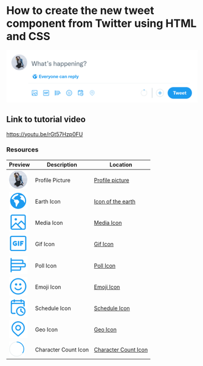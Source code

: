 # How to create the new tweet component from Twitter using HTML and CSS

<img src="./preview.png">

## Link to tutorial video

https://youtu.be/rGt57Hzp0FU

### Resources

| Preview                                                                           | Description          | Location                                             |
| --------------------------------------------------------------------------------- | -------------------- | ---------------------------------------------------- |
| <img src="./assets/profile-pic.png" alt="profile picture" width="48px">           | Profile Picture      | [Profile picture](./assets/profile-pic.png)          |
| <img src="./assets/icon-earth.png" alt="icon of the earth" width="48px">          | Earth Icon           | [Icon of the earth](./assets/icon-earth.png)         |
| <img src="./assets/icon-media.png" alt="media icon" width="48px">                 | Media Icon           | [Media Icon](./assets/icon-media.png)                |
| <img src="./assets/icon-gif.png" alt="gif icon" width="48px">                     | Gif Icon             | [Gif Icon](./assets/icon-gif.png)                    |
| <img src="./assets/icon-poll.png" alt="poll icon" width="48px">                   | Poll Icon            | [Poll Icon](./assets/icon-poll.png)                  |
| <img src="./assets/icon-emoji.png" alt="emoji icon" width="48px">                 | Emoji Icon           | [Emoji Icon](./assets/icon-emoji.png)                |
| <img src="./assets/icon-schedule.png" alt="schedule icon" width="48px">           | Schedule Icon        | [Schedule Icon](./assets/icon-schedule.png)          |
| <img src="./assets/icon-geo.png" alt="geo icon" width="48px">                     | Geo Icon             | [Geo Icon](./assets/icon-geo.png)                    |
| <img src="./assets/character-count.png" alt="character count icon" height="40px"> | Character Count Icon | [Character Count Icon](./assets/character-count.png) |
